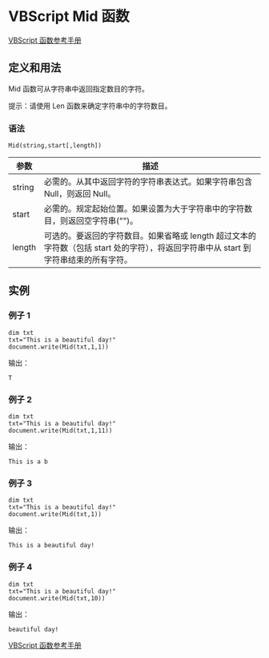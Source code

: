 # VBScript Mid 函数

[VBScript 函数参考手册](/vbscript/vbscript_ref_functions.asp "VBScript 函数")

## 定义和用法

Mid 函数可从字符串中返回指定数目的字符。

提示：请使用 Len 函数来确定字符串中的字符数目。

### 语法

```
Mid(string,start[,length])
```

| 参数 | 描述 |
| --- | --- |
| string | 必需的。从其中返回字符的字符串表达式。如果字符串包含 Null，则返回 Null。 |
| start | 必需的。规定起始位置。如果设置为大于字符串中的字符数目，则返回空字符串("")。 |
| length | 可选的。要返回的字符数目。如果省略或 length 超过文本的字符数（包括 start 处的字符），将返回字符串中从 start 到字符串结束的所有字符。 |

## 实例

### 例子 1

```
dim txt
txt="This is a beautiful day!"
document.write(Mid(txt,1,1))
```

输出：

```
T
```

### 例子 2

```
dim txt
txt="This is a beautiful day!"
document.write(Mid(txt,1,11))
```

输出：

```
This is a b
```

### 例子 3

```
dim txt
txt="This is a beautiful day!"
document.write(Mid(txt,1))
```

输出：

```
This is a beautiful day!
```

### 例子 4

```
dim txt
txt="This is a beautiful day!"
document.write(Mid(txt,10))
```

输出：

```
beautiful day!
```

[VBScript 函数参考手册](/vbscript/vbscript_ref_functions.asp "VBScript 函数")

